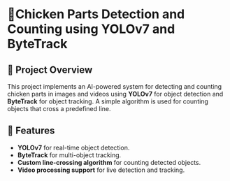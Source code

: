 # 🐔Chicken Parts Detection and Counting using YOLOv7 and ByteTrack

## 📌 Project Overview
This project implements an AI-powered system for detecting and counting chicken parts in images and videos using **YOLOv7** for object detection and **ByteTrack** for object tracking. A simple algorithm is used for counting objects that cross a predefined line.

## 🚀 Features
- **YOLOv7** for real-time object detection.
- **ByteTrack** for multi-object tracking.
- **Custom line-crossing algorithm** for counting detected objects.
- **Video processing support** for live detection and tracking.
